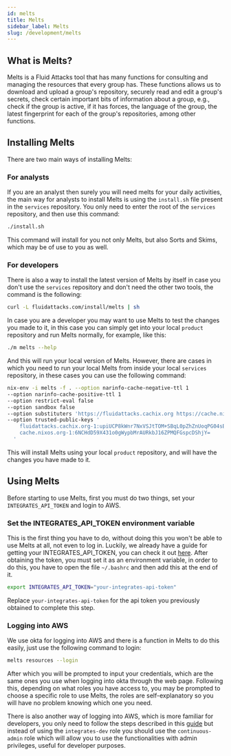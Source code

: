```yaml
---
id: melts
title: Melts
sidebar_label: Melts
slug: /development/melts
---
```


## What is Melts?

Melts is a Fluid Attacks tool
that has many functions
for consulting and managing
the resources that every group has.
These functions allows us to
download and upload
a group's repository,
securely read and edit a group's secrets,
check certain important bits of information
about a group,
e.g.,
check if the group is active,
if it has forces,
the language of the group,
the latest fingerprint for each
of the group's repositories,
among other functions.

## Installing Melts

There are two main ways
of installing Melts:

### For analysts

If you are an analyst
then surely you will need melts
for your daily activities,
the main way for analysts
to install Melts
is using the `install.sh` file
present in the `services` repository.
You only need to enter the root
of the `services` repository,
and then use this command:

```bash
./install.sh
```

This command will install for you
not only Melts,
but also Sorts and Skims,
which may be of use to you as well.

### For developers

There is also a way to install
the latest version of Melts by itself
in case you don't use the `services` repository
and don't need the other two tools,
the command is the following:

```bash
curl -L fluidattacks.com/install/melts | sh
```

In case you are a developer
you may want to use Melts
to test the changes you made to it,
in this case you can simply
get into your local `product` repository
and run Melts normally,
for example, like this:

```bash
./m melts --help
```

And this will run
your local version of Melts.
However,
there are cases in which
you need to run your local Melts
from inside your local `services` repository,
in these cases you can use the following command:

```bash
nix-env -i melts -f . --option narinfo-cache-negative-ttl 1
--option narinfo-cache-positive-ttl 1
--option restrict-eval false
--option sandbox false
--option substituters 'https://fluidattacks.cachix.org https://cache.nixos.org'
--option trusted-public-keys '
    fluidattacks.cachix.org-1:upiUCP8kWnr7NxVSJtTOM+SBqL0pZhZnUoqPG04sBv0=
    cache.nixos.org-1:6NCHdD59X431o0gWypbMrAURkbJ16ZPMQFGspcDShjY=
  '
```

This will install Melts
using your local `product` repository,
and will have the changes
you have made to it.

## Using Melts

Before starting to use Melts,
first you must do two things,
set your `INTEGRATES_API_TOKEN`
and login to AWS.

### Set the INTEGRATES_API_TOKEN environment variable

This is the first thing you have to do,
without doing this you won't be able to
use Melts at all, not even to log in.
Luckily,
we already have a guide
for getting your INTEGRATES_API_TOKEN,
you can check it out
[here](/machine/api#using-the-asm-api-token).
After obtaining the token,
you must set it as an environment variable,
in order to do this,
you have to open the file `~/.bashrc`
and then add this at the end of it.

```bash
export INTEGRATES_API_TOKEN="your-integrates-api-token"
```

Replace `your-integrates-api-token`
for the api token you previously obtained
to complete this step.

### Logging into AWS

We use okta for logging into AWS
and there is a function in Melts
to do this easily,
just use the following command to login:

```bash
melts resources --login
```

After which you will be prompted
to input your credentials,
which are the same ones you use
when logging into okta
through the web page.
Following this,
depending on what roles you have access to,
you may be prompted to
choose a specific role to use Melts,
the roles are self-explanatory
so you will have no problem
knowing which one you need.

There is also another way
of logging into AWS,
which is more familiar for developers,
you only need to follow the steps
described in this
[guide](/development/stack/aws#get-development-keys)
but instead of using the `integrates-dev` role
you should use the `continuous-admin` role
which will allow you to use the functionalities
with admin privileges,
useful for developer purposes.